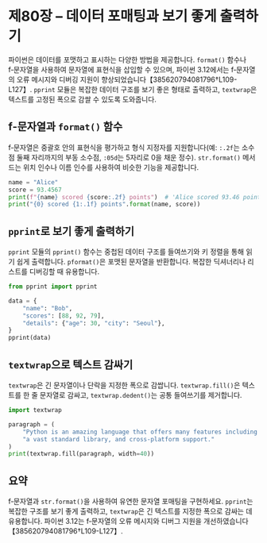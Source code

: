 # 제80장 – 데이터 포매팅과 보기 좋게 출력하기

파이썬은 데이터를 포맷하고 표시하는 다양한 방법을 제공합니다. `format()` 함수나 f‑문자열을 사용하여 문자열에 표현식을 삽입할 수 있으며, 파이썬 3.12에서는 f‑문자열의 오류 메시지와 디버깅 지원이 향상되었습니다【385620794081796†L109-L127】. `pprint` 모듈은 복잡한 데이터 구조를 보기 좋은 형태로 출력하고, `textwrap`은 텍스트를 고정된 폭으로 감쌀 수 있도록 도와줍니다.

## f‑문자열과 `format()` 함수

f‑문자열은 중괄호 안의 표현식을 평가하고 형식 지정자를 지원합니다(예: `:.2f`는 소수점 둘째 자리까지의 부동 소수점, `:05d`는 5자리로 0을 채운 정수). `str.format()` 메서드는 위치 인수나 이름 인수를 사용하여 비슷한 기능을 제공합니다.

```python
name = "Alice"
score = 93.4567
print(f"{name} scored {score:.2f} points")  # 'Alice scored 93.46 points'
print("{0} scored {1:.1f} points".format(name, score))
```

## `pprint`로 보기 좋게 출력하기

`pprint` 모듈의 `pprint()` 함수는 중첩된 데이터 구조를 들여쓰기와 키 정렬을 통해 읽기 쉽게 출력합니다. `pformat()`은 포맷된 문자열을 반환합니다. 복잡한 딕셔너리나 리스트를 디버깅할 때 유용합니다.

```python
from pprint import pprint

data = {
    "name": "Bob",
    "scores": [88, 92, 79],
    "details": {"age": 30, "city": "Seoul"},
}
pprint(data)
```

## `textwrap`으로 텍스트 감싸기

`textwrap`은 긴 문자열이나 단락을 지정한 폭으로 감쌉니다. `textwrap.fill()`은 텍스트를 한 줄 문자열로 감싸고, `textwrap.dedent()`는 공통 들여쓰기를 제거합니다.

```python
import textwrap

paragraph = (
    "Python is an amazing language that offers many features including easy readability, "
    "a vast standard library, and cross‑platform support."
)
print(textwrap.fill(paragraph, width=40))
```

## 요약

f‑문자열과 `str.format()`을 사용하여 유연한 문자열 포매팅을 구현하세요. `pprint`는 복잡한 구조를 보기 좋게 출력하고, `textwrap`은 긴 텍스트를 지정한 폭으로 감싸는 데 유용합니다. 파이썬 3.12는 f‑문자열의 오류 메시지와 디버그 지원을 개선하였습니다【385620794081796†L109-L127】.
